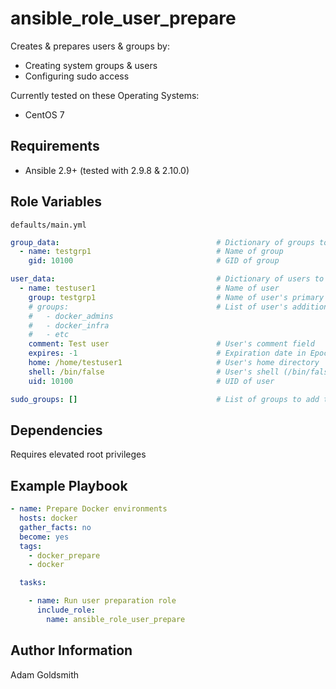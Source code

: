 # ansible_role_user_prepare

Creates & prepares users & groups by:

* Creating system groups & users
* Configuring sudo access

Currently tested on these Operating Systems:

* CentOS 7

## Requirements

* Ansible 2.9+ (tested with 2.9.8 & 2.10.0)

## Role Variables

`defaults/main.yml`
```yaml
group_data:                                   # Dictionary of groups to be added (repeat as necessary)
  - name: testgrp1                            # Name of group
    gid: 10100                                # GID of group

user_data:                                    # Dictionary of users to be added (repeat as necessary)
  - name: testuser1                           # Name of user
    group: testgrp1                           # Name of user's primary group
    # groups:                                 # List of user's additional groups
    #   - docker_admins
    #   - docker_infra
    #   - etc
    comment: Test user                        # User's comment field
    expires: -1                               # Expiration date in Epoch format (-1 never expires)
    home: /home/testuser1                     # User's home directory
    shell: /bin/false                         # User's shell (/bin/false means no login possible)
    uid: 10100                                # UID of user

sudo_groups: []                               # List of groups to add to sudo configuration
```

## Dependencies

Requires elevated root privileges

## Example Playbook

```yaml
- name: Prepare Docker environments
  hosts: docker
  gather_facts: no
  become: yes
  tags:
    - docker_prepare
    - docker

  tasks:

    - name: Run user preparation role
      include_role:
        name: ansible_role_user_prepare
```

## Author Information

Adam Goldsmith
